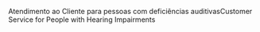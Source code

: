 <span data-ttu-id="dcc65-101">Atendimento ao Cliente para pessoas com deficiências auditivas</span><span class="sxs-lookup"><span data-stu-id="dcc65-101">Customer Service for People with Hearing Impairments</span></span>
